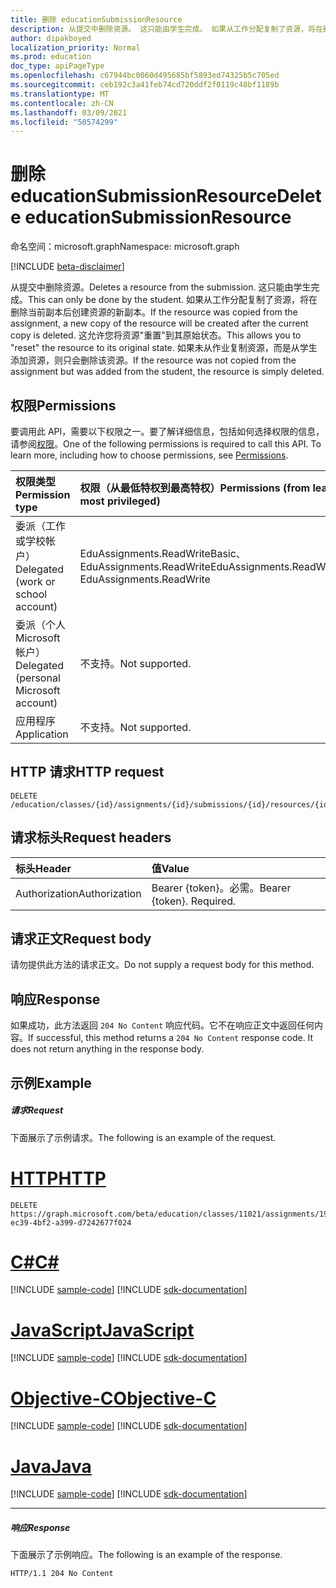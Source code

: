 ```yaml
---
title: 删除 educationSubmissionResource
description: 从提交中删除资源。 这只能由学生完成。 如果从工作分配复制了资源，将在删除当前副本后创建资源的新副本。
author: dipakboyed
localization_priority: Normal
ms.prod: education
doc_type: apiPageType
ms.openlocfilehash: c67944bc0060d495685bf5893ed74325b5c705ed
ms.sourcegitcommit: ceb192c3a41feb74cd720ddf2f0119c48bf1189b
ms.translationtype: MT
ms.contentlocale: zh-CN
ms.lasthandoff: 03/09/2021
ms.locfileid: "50574299"
---
```

# <a name="delete-educationsubmissionresource"></a><span data-ttu-id="0c8e7-105">删除 educationSubmissionResource</span><span class="sxs-lookup"><span data-stu-id="0c8e7-105">Delete educationSubmissionResource</span></span>

<span data-ttu-id="0c8e7-106">命名空间：microsoft.graph</span><span class="sxs-lookup"><span data-stu-id="0c8e7-106">Namespace: microsoft.graph</span></span>

[!INCLUDE [beta-disclaimer](../../includes/beta-disclaimer.md)]

<span data-ttu-id="0c8e7-107">从提交中删除资源。</span><span class="sxs-lookup"><span data-stu-id="0c8e7-107">Deletes a resource from the submission.</span></span> <span data-ttu-id="0c8e7-108">这只能由学生完成。</span><span class="sxs-lookup"><span data-stu-id="0c8e7-108">This can only be done by the student.</span></span> <span data-ttu-id="0c8e7-109">如果从工作分配复制了资源，将在删除当前副本后创建资源的新副本。</span><span class="sxs-lookup"><span data-stu-id="0c8e7-109">If the resource was copied from the assignment, a new copy of the resource will be created after the current copy is deleted.</span></span> <span data-ttu-id="0c8e7-110">这允许您将资源"重置"到其原始状态。</span><span class="sxs-lookup"><span data-stu-id="0c8e7-110">This allows you to "reset" the resource to its original state.</span></span> <span data-ttu-id="0c8e7-111">如果未从作业复制资源，而是从学生添加资源，则只会删除该资源。</span><span class="sxs-lookup"><span data-stu-id="0c8e7-111">If the resource was not copied from the assignment but was added from the student, the resource is simply deleted.</span></span>

## <a name="permissions"></a><span data-ttu-id="0c8e7-112">权限</span><span class="sxs-lookup"><span data-stu-id="0c8e7-112">Permissions</span></span>
<span data-ttu-id="0c8e7-p103">要调用此 API，需要以下权限之一。要了解详细信息，包括如何选择权限的信息，请参阅[权限](/graph/permissions-reference)。</span><span class="sxs-lookup"><span data-stu-id="0c8e7-p103">One of the following permissions is required to call this API. To learn more, including how to choose permissions, see [Permissions](/graph/permissions-reference).</span></span>

|<span data-ttu-id="0c8e7-115">权限类型</span><span class="sxs-lookup"><span data-stu-id="0c8e7-115">Permission type</span></span>      | <span data-ttu-id="0c8e7-116">权限（从最低特权到最高特权）</span><span class="sxs-lookup"><span data-stu-id="0c8e7-116">Permissions (from least to most privileged)</span></span>              |
|:--------------------|:---------------------------------------------------------|
|<span data-ttu-id="0c8e7-117">委派（工作或学校帐户）</span><span class="sxs-lookup"><span data-stu-id="0c8e7-117">Delegated (work or school account)</span></span> |  <span data-ttu-id="0c8e7-118">EduAssignments.ReadWriteBasic、EduAssignments.ReadWrite</span><span class="sxs-lookup"><span data-stu-id="0c8e7-118">EduAssignments.ReadWriteBasic, EduAssignments.ReadWrite</span></span>  |
|<span data-ttu-id="0c8e7-119">委派（个人 Microsoft 帐户）</span><span class="sxs-lookup"><span data-stu-id="0c8e7-119">Delegated (personal Microsoft account)</span></span> |  <span data-ttu-id="0c8e7-120">不支持。</span><span class="sxs-lookup"><span data-stu-id="0c8e7-120">Not supported.</span></span>  |
|<span data-ttu-id="0c8e7-121">应用程序</span><span class="sxs-lookup"><span data-stu-id="0c8e7-121">Application</span></span> | <span data-ttu-id="0c8e7-122">不支持。</span><span class="sxs-lookup"><span data-stu-id="0c8e7-122">Not supported.</span></span> | 

## <a name="http-request"></a><span data-ttu-id="0c8e7-123">HTTP 请求</span><span class="sxs-lookup"><span data-stu-id="0c8e7-123">HTTP request</span></span>
<!-- { "blockType": "ignored" } -->
```http
DELETE /education/classes/{id}/assignments/{id}/submissions/{id}/resources/{id}

```
## <a name="request-headers"></a><span data-ttu-id="0c8e7-124">请求标头</span><span class="sxs-lookup"><span data-stu-id="0c8e7-124">Request headers</span></span>
| <span data-ttu-id="0c8e7-125">标头</span><span class="sxs-lookup"><span data-stu-id="0c8e7-125">Header</span></span>       | <span data-ttu-id="0c8e7-126">值</span><span class="sxs-lookup"><span data-stu-id="0c8e7-126">Value</span></span> |
|:---------------|:--------|
| <span data-ttu-id="0c8e7-127">Authorization</span><span class="sxs-lookup"><span data-stu-id="0c8e7-127">Authorization</span></span>  | <span data-ttu-id="0c8e7-p104">Bearer {token}。必需。</span><span class="sxs-lookup"><span data-stu-id="0c8e7-p104">Bearer {token}. Required.</span></span>  |

## <a name="request-body"></a><span data-ttu-id="0c8e7-130">请求正文</span><span class="sxs-lookup"><span data-stu-id="0c8e7-130">Request body</span></span>
<span data-ttu-id="0c8e7-131">请勿提供此方法的请求正文。</span><span class="sxs-lookup"><span data-stu-id="0c8e7-131">Do not supply a request body for this method.</span></span>


## <a name="response"></a><span data-ttu-id="0c8e7-132">响应</span><span class="sxs-lookup"><span data-stu-id="0c8e7-132">Response</span></span>
<span data-ttu-id="0c8e7-p105">如果成功，此方法返回 `204 No Content` 响应代码。它不在响应正文中返回任何内容。</span><span class="sxs-lookup"><span data-stu-id="0c8e7-p105">If successful, this method returns a `204 No Content` response code. It does not return anything in the response body.</span></span>

## <a name="example"></a><span data-ttu-id="0c8e7-135">示例</span><span class="sxs-lookup"><span data-stu-id="0c8e7-135">Example</span></span>
##### <a name="request"></a><span data-ttu-id="0c8e7-136">请求</span><span class="sxs-lookup"><span data-stu-id="0c8e7-136">Request</span></span>
<span data-ttu-id="0c8e7-137">下面展示了示例请求。</span><span class="sxs-lookup"><span data-stu-id="0c8e7-137">The following is an example of the request.</span></span>

# <a name="http"></a>[<span data-ttu-id="0c8e7-138">HTTP</span><span class="sxs-lookup"><span data-stu-id="0c8e7-138">HTTP</span></span>](#tab/http)
<!-- {
  "blockType": "request",
  "name": "delete_educationsubmissionresource"
}-->
```http
DELETE https://graph.microsoft.com/beta/education/classes/11021/assignments/19002/submissions/850f51b7/resources/f2387c3b-ec39-4bf2-a399-d7242677f024
```
# <a name="c"></a>[<span data-ttu-id="0c8e7-139">C#</span><span class="sxs-lookup"><span data-stu-id="0c8e7-139">C#</span></span>](#tab/csharp)
[!INCLUDE [sample-code](../includes/snippets/csharp/delete-educationsubmissionresource-csharp-snippets.md)]
[!INCLUDE [sdk-documentation](../includes/snippets/snippets-sdk-documentation-link.md)]

# <a name="javascript"></a>[<span data-ttu-id="0c8e7-140">JavaScript</span><span class="sxs-lookup"><span data-stu-id="0c8e7-140">JavaScript</span></span>](#tab/javascript)
[!INCLUDE [sample-code](../includes/snippets/javascript/delete-educationsubmissionresource-javascript-snippets.md)]
[!INCLUDE [sdk-documentation](../includes/snippets/snippets-sdk-documentation-link.md)]

# <a name="objective-c"></a>[<span data-ttu-id="0c8e7-141">Objective-C</span><span class="sxs-lookup"><span data-stu-id="0c8e7-141">Objective-C</span></span>](#tab/objc)
[!INCLUDE [sample-code](../includes/snippets/objc/delete-educationsubmissionresource-objc-snippets.md)]
[!INCLUDE [sdk-documentation](../includes/snippets/snippets-sdk-documentation-link.md)]

# <a name="java"></a>[<span data-ttu-id="0c8e7-142">Java</span><span class="sxs-lookup"><span data-stu-id="0c8e7-142">Java</span></span>](#tab/java)
[!INCLUDE [sample-code](../includes/snippets/java/delete-educationsubmissionresource-java-snippets.md)]
[!INCLUDE [sdk-documentation](../includes/snippets/snippets-sdk-documentation-link.md)]

---

##### <a name="response"></a><span data-ttu-id="0c8e7-143">响应</span><span class="sxs-lookup"><span data-stu-id="0c8e7-143">Response</span></span>
<span data-ttu-id="0c8e7-144">下面展示了示例响应。</span><span class="sxs-lookup"><span data-stu-id="0c8e7-144">The following is an example of the response.</span></span> 

<!-- {
  "blockType": "response",
  "truncated": true
} -->
```http
HTTP/1.1 204 No Content
```

<!-- uuid: 8fcb5dbc-d5aa-4681-8e31-b001d5168d79
2015-10-25 14:57:30 UTC -->
<!--
{
  "type": "#page.annotation",
  "description": "Delete educationSubmissionResource",
  "keywords": "",
  "section": "documentation",
  "tocPath": "",
  "suppressions": [
  ]
}
-->


